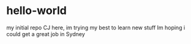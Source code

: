 # hello-world
my initial repo
CJ here, im trying my best to learn new stuff
Im hoping i could get a great job in Sydney
